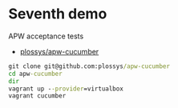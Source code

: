 # Seventh demo
APW acceptance tests

* [plossys/apw-cucumber](https://github.com/plossys/apw-cucumber)

```cmd
git clone git@github.com:plossys/apw-cucumber
cd apw-cucumber
dir
vagrant up --provider=virtualbox
vagrant cucumber
```
